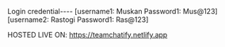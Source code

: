 Login credential----
[username1: Muskan Password1: Mus@123] 
[username2: Rastogi Password1: Ras@123]

HOSTED LIVE ON: https://teamchatify.netlify.app
